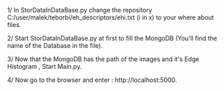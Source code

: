 
1/ In StorDataInDataBase.py change the repository C:/user/malek/teborbi/eh_descriptors/ehi.txt (i in x) to your where about files. <br/>

2/ Start StorDataInDataBase.py at first to fill the MongoDB (You'll find the name of the Database in the file). <br/>

3/ Now that the MongoDB has the path of the images and it's Edge Histogram , Start Main.py. <br/>

4/ Now go to the browser and enter : http://localhost:5000.
